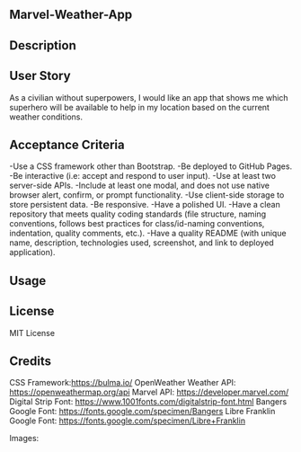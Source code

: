 ## Marvel-Weather-App

## Description

## User Story
As a civilian without superpowers, I would like an app that shows me which superhero will be available to help in my location based on the current weather conditions. 

## Acceptance Criteria
-Use a CSS framework other than Bootstrap.
-Be deployed to GitHub Pages.
-Be interactive (i.e: accept and respond to user input).
-Use at least two server-side APIs.
-Include at least one modal, and does not use native browser alert, confirm, or prompt functionality.
-Use client-side storage to store persistent data.
-Be responsive.
-Have a polished UI.
-Have a clean repository that meets quality coding standards (file structure, naming conventions, follows best practices for class/id-naming conventions, indentation, quality comments, etc.).
-Have a quality README (with unique name, description, technologies used, screenshot, and link to deployed application).

## Usage



## License
MIT License

## Credits
CSS Framework:https://bulma.io/ 
OpenWeather Weather API: https://openweathermap.org/api
Marvel API: https://developer.marvel.com/
Digital Strip Font: https://www.1001fonts.com/digitalstrip-font.html
Bangers Google Font: https://fonts.google.com/specimen/Bangers
Libre Franklin Google Font: https://fonts.google.com/specimen/Libre+Franklin

Images: 